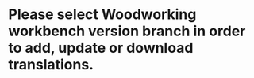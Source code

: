 # Please select Woodworking workbench version branch in order to add, update or download translations.
